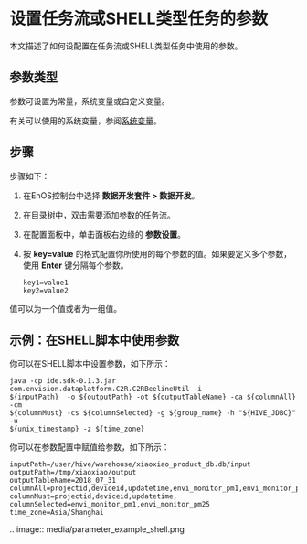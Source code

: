 # 设置任务流或SHELL类型任务的参数

本文描述了如何设配置在任务流或SHELL类型任务中使用的参数。


## 参数类型<parameter>

参数可设置为常量，系统变量或自定义变量。

有关可以使用的系统变量，参阅[系统变量](/docs/offline-data/zh_CN/latest/system_variables.html)。


## 步骤<procedure>

步骤如下：

1. 在EnOS控制台中选择 **数据开发套件 > 数据开发**。

2. 在目录树中，双击需要添加参数的任务流。

3. 在配置面板中，单击面板右边缘的 **参数设置**。

4. 按 **key=value** 的格式配置你所使用的每个参数的值。如果要定义多个参数，使用 **Enter** 键分隔每个参数。

   ```
   key1=value1
   key2=value2
   ```

值可以为一个值或者为一组值。
<!--Vivian: @weiwei, please list the syntax how to set value array-->

## 示例：在SHELL脚本中使用参数<example>

你可以在SHELL脚本中设置参数，如下所示：

```
java -cp ide.sdk-0.1.3.jar com.envision.dataplatform.C2R.C2RBeelineUtil -i
${inputPath}  -o ${outputPath} -ot ${outputTableName} -ca ${columnAll} -cm
${columnMust} -cs ${columnSelected} -g ${group_name} -h "${HIVE_JDBC}" -u
${unix_timestamp} -z ${time_zone}
```

你可以在参数配置中赋值给参数，如下所示：

```
inputPath=/user/hive/warehouse/xiaoxiao_product_db.db/input
outputPath=/tmp/xiaoxiao/output
outputTableName=2018_07_31
columnAll=projectid,deviceid,updatetime,envi_monitor_pm1,envi_monitor_pm25
columnMust=projectid,deviceid,updatetime,
columnSelected=envi_monitor_pm1,envi_monitor_pm25
time_zone=Asia/Shanghai
```

.. image:: media/parameter_example_shell.png

<!--end-->
